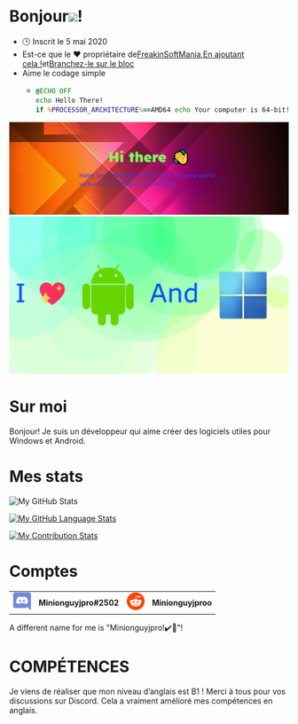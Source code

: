 # Bonjour<img src="https://media.tenor.com/images/822fb670841c6f6582fefbb82e338a50/tenor.gif" width="30px">!

-   🕒 Inscrit le 5 mai 2020
-   Est-ce que le ❤️ propriétaire de[FreakinSoftMania](https://github.com/FreakinSoftMania),[En ajoutant cela !](https://github.com/Adding-That-On)et[Branchez-le sur le bloc](https://github.com/Pluging-it-on-block)
-   Aime le codage simple
    -   ```bat
        @ECHO OFF
        echo Hello There!
        if %PROCESSOR_ARCHITECTURE%==AMD64 echo Your computer is 64-bit!
        ```

![Welcome!](./img/welcome-message.png)![I love Android and Windows!](./img/android-and-windows-fan.png)

# Sur moi

Bonjour! Je suis un développeur qui aime créer des logiciels utiles pour Windows et Android.

# Mes stats

![My GitHub Stats](https://github-readme-stats.vercel.app/api/?username=Minionguyjpro&count_private=true&theme=react&showicons=true)

[![My GitHub Language Stats](https://github-readme-stats.vercel.app/api/top-langs/?username=Minionguyjpro&langs_count=5&theme=react)](<>)

[![My Contribution Stats](https://github-contribution-stats.vercel.app/api/?username=Minionguyjpro)](https://github.com/Minionguyjpro/github-contribution-stats/)

# Comptes

<table>
  <tr>
    <td align="left"><img src="./img/discord.svg" alt="Minionguyjpro#2502" width="32" height="32"/></td><th>Minionguyjpro#2502</th>
    <td align="left"><img src="./img/reddit.svg" alt="Minionguyjproo" width="32" height="32"/></td><th>Minionguyjproo</th>
  </tr>
</table>
A different name for me is "Minionguyjpro!✔️👏"!

# COMPÉTENCES

Je viens de réaliser que mon niveau d’anglais est B1 ! Merci à tous pour vos discussions sur Discord. Cela a vraiment amélioré mes compétences en anglais.
